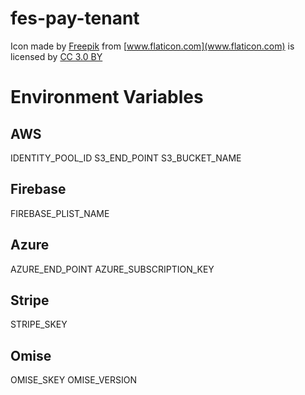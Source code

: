 # fes-pay-tenant

Icon made by [Freepik](http://www.freepik.com) from [www.flaticon.com](www.flaticon.com) is licensed by [CC 3.0 BY](http://creativecommons.org/licenses/by/3.0/)

# Environment Variables
## AWS
IDENTITY_POOL_ID
S3_END_POINT
S3_BUCKET_NAME

## Firebase
FIREBASE_PLIST_NAME

## Azure
AZURE_END_POINT
AZURE_SUBSCRIPTION_KEY

## Stripe
STRIPE_SKEY

## Omise
OMISE_SKEY
OMISE_VERSION
